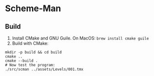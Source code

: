 
# Scheme-Man

## Build

1. Install CMake and GNU Guile. On MacOS: `brew install cmake guile`
2. Build with CMake:

```shell
mkdir -p build && cd build
cmake ..
cmake --build .
# Now test the program:
./src/scman ../assets/Levels/001.tmx
```

